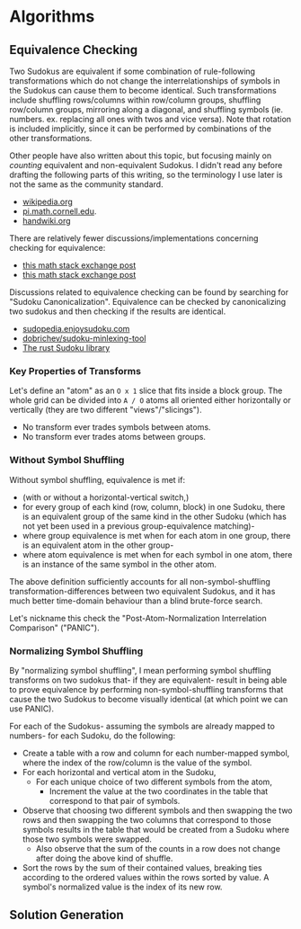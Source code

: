 
# Algorithms

## Equivalence Checking

Two Sudokus are equivalent if some combination of rule-following transformations which do not change the interrelationships of symbols in the Sudokus can cause them to become identical. Such transformations include shuffling rows/columns within row/column groups, shuffling row/column groups, mirroring along a diagonal, and shuffling symbols (ie. numbers. ex. replacing all ones with twos and vice versa). Note that rotation is included implicitly, since it can be performed by combinations of the other transformations.

Other people have also written about this topic, but focusing mainly on _counting_ equivalent and non-equivalent Sudokus. I didn't read any before drafting the following parts of this writing, so the terminology I use later is not the same as the community standard.

- [wikipedia.org](https://en.wikipedia.org/wiki/Mathematics_of_Sudoku#Essentially_different_solutions)
- [pi.math.cornell.edu](https://pi.math.cornell.edu/~mec/Summer2009/Mahmood/Symmetry.html).
- [handwiki.org](https://handwiki.org/wiki/Mathematics_of_Sudoku#Sudokus_of_other_sizes)

There are relatively fewer discussions/implementations concerning checking for equivalence:

- [this math stack exchange post](https://math.stackexchange.com/questions/1903186/determining-if-two-sudoku-boards-are-in-the-same-equivalence-class/4135784#4135784)
- [this math stack exchange post](https://math.stackexchange.com/questions/2791524/group-theory-and-sudoko)

Discussions related to equivalence checking can be found by searching for "Sudoku Canonicalization". Equivalence can be checked by canonicalizing two sudokus and then checking if the results are identical.

- [sudopedia.enjoysudoku.com](http://sudopedia.enjoysudoku.com/Canonical_Form.html)
- [dobrichev/sudoku-minlexing-tool](https://github.com/dobrichev/sudoku-minlexing-tool)
- [The rust Sudoku library](https://github.com/Emerentius/sudoku/issues/5)

### Key Properties of Transforms

Let's define an "atom" as an `O x 1` slice that fits inside a block group. The whole grid can be divided into `A / O` atoms all oriented either horizontally or vertically (they are two different "views"/"slicings").

- No transform ever trades symbols between atoms.
- No transform ever trades atoms between groups.

### Without Symbol Shuffling

Without symbol shuffling, equivalence is met if:

- (with or without a horizontal-vertical switch,)
- for every group of each kind (row, column, block) in one Sudoku, there is an equivalent group of the same kind in the other Sudoku (which has not yet been used in a previous group-equivalence matching)-
- where group equivalence is met when for each atom in one group, there is an equivalent atom in the other group-
- where atom equivalence is met when for each symbol in one atom, there is an instance of the same symbol in the other atom.

The above definition sufficiently accounts for all non-symbol-shuffling transformation-differences between two equivalent Sudokus, and it has much better time-domain behaviour than a blind brute-force search.

Let's nickname this check the "Post-Atom-Normalization Interrelation Comparison" ("PANIC").

### Normalizing Symbol Shuffling

By "normalizing symbol shuffling", I mean performing symbol shuffling transforms on two sudokus that- if they are equivalent- result in being able to prove equivalence by performing non-symbol-shuffling transforms that cause the two Sudokus to become visually identical (at which point we can use PANIC).

For each of the Sudokus- assuming the symbols are already mapped to numbers- for each Sudoku, do the following:

- Create a table with a row and column for each number-mapped symbol, where the index of the row/column is the value of the symbol.
- For each horizontal and vertical atom in the Sudoku,
  - For each unique choice of two different symbols from the atom,
    - Increment the value at the two coordinates in the table that correspond to that pair of symbols.
- Observe that choosing two different symbols and then swapping the two rows and then swapping the two columns that correspond to those symbols results in the table that would be created from a Sudoku where those two symbols were swapped.
  - Also observe that the sum of the counts in a row does not change after doing the above kind of shuffle.
- Sort the rows by the sum of their contained values, breaking ties according to the ordered values within the rows sorted by value. A symbol's normalized value is the index of its new row.

## Solution Generation
